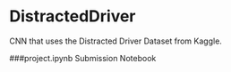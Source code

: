 # DistractedDriver
CNN that uses the Distracted Driver Dataset from Kaggle.

###project.ipynb
Submission Notebook
